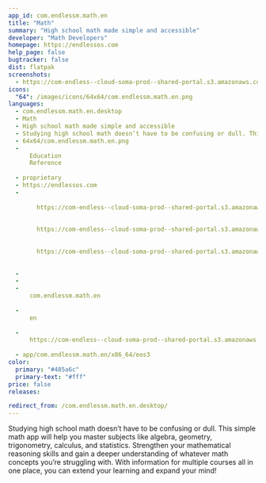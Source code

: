 ```yaml
---
app_id: com.endlessm.math.en
title: "Math"
summary: "High school math made simple and accessible"
developer: "Math Developers"
homepage: https://endlessos.com
help_page: false
bugtracker: false
dist: flatpak
screenshots:
  - https://com-endless--cloud-soma-prod--shared-portal.s3.amazonaws.com/apps.278.screenshots.5b3d5fa3-2233-4f25-9fca-ec5b1052aae0_20181023200997000.png
icons:
  "64": /images/icons/64x64/com.endlessm.math.en.png
languages:
  - com.endlessm.math.en.desktop
  - Math
  - High school math made simple and accessible
  - Studying high school math doesn’t have to be confusing or dull. This simple math app will help you master subjects like algebra, geometry, trigonometry, calculus, and statistics. Strengthen your mathematical reasoning skills and gain a deeper understanding of whatever math concepts you’re struggling with. With information for multiple courses all in one place, you can extend your learning and expand your mind!
  - 64x64/com.endlessm.math.en.png
  - 
      Education
      Reference
    
  - proprietary
  - https://endlessos.com
  - 
      
        https://com-endless--cloud-soma-prod--shared-portal.s3.amazonaws.com/apps.278.screenshots.5b3d5fa3-2233-4f25-9fca-ec5b1052aae0_20181023200997000.png
      
      
        https://com-endless--cloud-soma-prod--shared-portal.s3.amazonaws.com/apps.278.screenshots.93446999-df4e-406f-bd90-90a88f3a4185_20181023200997000.png
      
      
        https://com-endless--cloud-soma-prod--shared-portal.s3.amazonaws.com/apps.278.screenshots.930a1251-9b71-4e2b-985b-5fd677c6b34a_20181023200997000.png
      
    
  - 
  - 
  - 
      com.endlessm.math.en
    
  - 
      en
    
  - 
      https://com-endless--cloud-soma-prod--shared-portal.s3.amazonaws.com/app.1276.appCenterThumbnail.a0a1b1b7-0d92-47d6-bbc2-a19cd1bea3ac_201810232008375151.jpg
    
  - app/com.endlessm.math.en/x86_64/eos3
color:
  primary: "#485a6c"
  primary-text: "#fff"
price: false
releases:

redirect_from: /com.endlessm.math.en.desktop/
---
```


<p>Studying high school math doesn’t have to be confusing or dull. This simple math app will help you master subjects like algebra, geometry, trigonometry, calculus, and statistics. Strengthen your mathematical reasoning skills and gain a deeper understanding of whatever math concepts you’re struggling with. With information for multiple courses all in one place, you can extend your learning and expand your mind!</p>